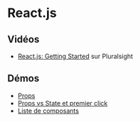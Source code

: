 # React.js #

## Vidéos ##

- [React.js: Getting Started](https://app.pluralsight.com/library/courses/react-js-getting-started/table-of-contents) sur Pluralsight

## Démos ##

- [Props](https://jsfiddle.net/bfcepegra/0cunnp1y/)
- [Props vs State et premier click](https://jsfiddle.net/bfcepegra/ekffLaux/)
- [Liste de composants](https://jsfiddle.net/bfcepegra/xwtp3o6j/)
